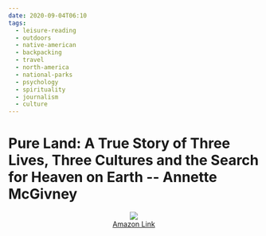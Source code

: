 ```yaml
---
date: 2020-09-04T06:10
tags: 
  - leisure-reading
  - outdoors
  - native-american
  - backpacking
  - travel
  - north-america
  - national-parks
  - psychology
  - spirituality
  - journalism
  - culture
---
```


# Pure Land: A True Story of Three Lives, Three Cultures and the Search for Heaven on Earth -- Annette McGivney

<div align="center">
  <a href="https://www.amazon.com/gp/product/0998527882/ref=as_li_ss_il?ie=UTF8&linkCode=li2&tag=lennytruong-20&linkId=f9f1ec06126c8e06de4ac8a535ad20a6&language=en_US">
    <img src="https://m.media-amazon.com/images/I/51nEWWdzoLL._SL160_.jpg">
  </a>
  <br>
  <a href="https://www.amazon.com/gp/product/0998527882/ref=as_li_tl?ie=UTF8&camp=1789&creative=9325&creativeASIN=0998527882&linkCode=as2&tag=lennytruong-20&linkId=8e65be704f2fbf54224923c2eba6e2ed">
    Amazon Link
  </a>
</div>
